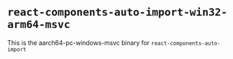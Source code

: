 # `react-components-auto-import-win32-arm64-msvc`

This is the aarch64-pc-windows-msvc binary for `react-components-auto-import`

